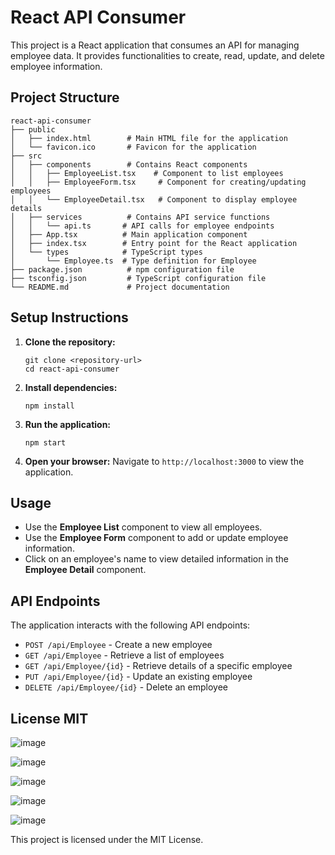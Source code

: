 # React API Consumer

This project is a React application that consumes an API for managing employee data. It provides functionalities to create, read, update, and delete employee information.

## Project Structure

```
react-api-consumer
├── public
│   ├── index.html        # Main HTML file for the application
│   └── favicon.ico       # Favicon for the application
├── src
│   ├── components        # Contains React components
│   │   ├── EmployeeList.tsx    # Component to list employees
│   │   ├── EmployeeForm.tsx     # Component for creating/updating employees
│   │   └── EmployeeDetail.tsx   # Component to display employee details
│   ├── services          # Contains API service functions
│   │   └── api.ts       # API calls for employee endpoints
│   ├── App.tsx          # Main application component
│   ├── index.tsx        # Entry point for the React application
│   └── types            # TypeScript types
│       └── Employee.ts  # Type definition for Employee
├── package.json          # npm configuration file
├── tsconfig.json         # TypeScript configuration file
└── README.md             # Project documentation
```

## Setup Instructions

1. **Clone the repository:**
   ```
   git clone <repository-url>
   cd react-api-consumer
   ```

2. **Install dependencies:**
   ```
   npm install
   ```

3. **Run the application:**
   ```
   npm start
   ```

4. **Open your browser:**
   Navigate to `http://localhost:3000` to view the application.

## Usage

- Use the **Employee List** component to view all employees.
- Use the **Employee Form** component to add or update employee information.
- Click on an employee's name to view detailed information in the **Employee Detail** component.

## API Endpoints

The application interacts with the following API endpoints:

- `POST /api/Employee` - Create a new employee
- `GET /api/Employee` - Retrieve a list of employees
- `GET /api/Employee/{id}` - Retrieve details of a specific employee
- `PUT /api/Employee/{id}` - Update an existing employee
- `DELETE /api/Employee/{id}` - Delete an employee

## License MIT


![image](https://github.com/user-attachments/assets/3a6f82a5-201e-484a-8211-2b29b852133d)

![image](https://github.com/user-attachments/assets/d1911d16-593e-4b7c-8192-9d19d5c6117d)

![image](https://github.com/user-attachments/assets/2834e8b5-707c-48dc-95d4-14af66f2676c)

![image](https://github.com/user-attachments/assets/a754c6b7-6cc4-4687-ad6b-44b237a564f9)

![image](https://github.com/user-attachments/assets/66397ab9-cca9-4e49-bed1-2783f7b005be)






This project is licensed under the MIT License.

